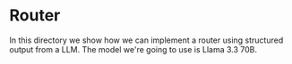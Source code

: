 # Router
In this directory we show how we can implement a router using structured output from a LLM.
The model we're going to use is Llama 3.3 70B.


